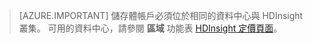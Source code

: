 
> [AZURE.IMPORTANT] 儲存體帳戶必須位於相同的資料中心與 HDInsight 叢集。 可用的資料中心，請參閱 **區域** 功能表 [HDInsight 定價頁面](/pricing/details/hdinsight/)。


